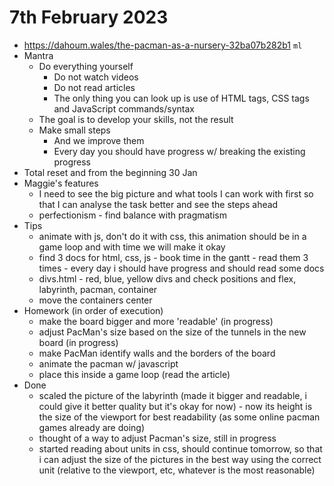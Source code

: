 # 7th February 2023

* https://dahoum.wales/the-pacman-as-a-nursery-32ba07b282b1 `ml`
* Mantra
  * Do everything yourself
    * Do not watch videos
    * Do not read articles
    * The only thing you can look up is use of HTML tags, CSS tags and JavaScript commands/syntax
  * The goal is to develop your skills, not the result
  * Make small steps
    * And we improve them
    * Every day you should have progress w/ breaking the existing progress
* Total reset and from the beginning 30 Jan
* Maggie's features
  * I need to see the big picture and what tools I can work with first so that I can analyse the task better and see the steps ahead
  * perfectionism - find balance with pragmatism
* Tips
  * animate with js, don't do it with css, this animation should be in a game loop and with time we will make it okay
  * find 3 docs for html, css, js - book time in the gantt - read them 3 times - every day i should have progress and should read some docs
  * divs.html - red, blue, yellow divs and check positions and flex, labyrinth, pacman, container
  * move the containers center
* Homework (in order of execution)
  * make the board bigger and more 'readable' (in progress)
  * adjust PacMan's size based on the size of the tunnels in the new board (in progress)
  * make PacMan identify walls and the borders of the board
  * animate the pacman w/ javascript
  * place this inside a game loop (read the article) 
* Done
  * scaled the picture of the labyrinth (made it bigger and readable, i could give it better quality but it's okay for now) - now its height is the size of the viewport for best readability (as some online pacman games already are doing)
  * thought of a way to adjust Pacman's size, still in progress
  * started reading about units in css, should continue tomorrow, so that i can adjust the size of the pictures in the best way using the correct unit (relative to the viewport, etc, whatever is the most reasonable)